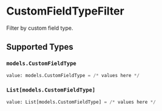 # CustomFieldTypeFilter

Filter by custom field type.


## Supported Types

### `models.CustomFieldType`

```python
value: models.CustomFieldType = /* values here */
```

### `List[models.CustomFieldType]`

```python
value: List[models.CustomFieldType] = /* values here */
```

